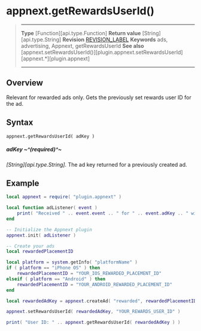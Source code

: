 # appnext.getRewardsUserId()

> --------------------- ------------------------------------------------------------------------------------------
> __Type__              [Function][api.type.Function]
> __Return value__      [String][api.type.String]
> __Revision__          [REVISION_LABEL](REVISION_URL)
> __Keywords__          ads, advertising, Appnext, getRewardsUserId
> __See also__          [appnext.setRewardsUserId()][plugin.appnext.setRewardsUserId]
>						[appnext.*][plugin.appnext]
> --------------------- ------------------------------------------------------------------------------------------


## Overview

Relevant for rewarded ads only. Gets the previously set rewards user&nbsp;ID for the ad.


## Syntax

	appnext.getRewardsUserId( adKey )

##### adKey ~^(required)^~
_[String][api.type.String]._ The ad key returned for a previously created ad.


## Example

``````lua
local appnext = require( "plugin.appnext" )

local function adListener( event )
	print( "Received " .. event.event .. " for " .. event.adKey .. " with message: " .. event.message )
end

-- Initialize the Appnext plugin
appnext.init( adListener )

-- Create your ads
local rewardedPlacementID

local platform = system.getInfo( "platformName" )
if ( platform == "iPhone OS" ) then
    rewardedPlacementID = "YOUR_IOS_REWARDED_PLACEMENT_ID"
elseif ( platform == "Android" ) then
    rewardedPlacementID = "YOUR_ANDROID_REWARDED_PLACEMENT_ID"
end

local rewardedAdKey = appnext.createAd( "rewarded", rewardedPlacementID )

appnext.setRewardsUserId( rewardedAdKey, "YOUR_REWARDS_USER_ID" )

print( "User ID: " .. appnext.getRewardsUserId( rewardedAdKey ) )
``````
